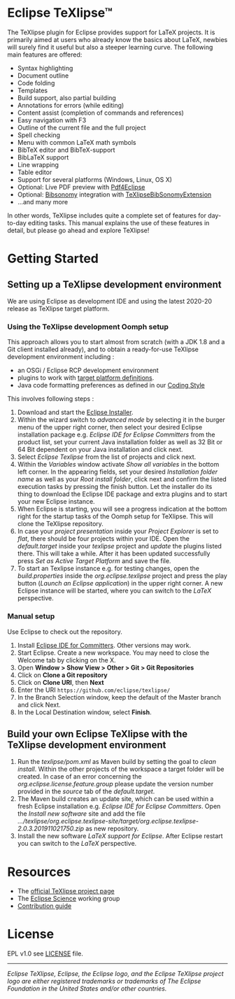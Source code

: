 # Eclipse TeXlipse™
The TeXlipse plugin for Eclipse provides support for LaTeX projects. It is primarily aimed at users who already know the basics about LaTeX, newbies will surely find it useful but also a steeper learning curve. The following main features are offered:

* Syntax highlighting
* Document outline
* Code folding
* Templates
* Build support, also partial building
* Annotations for errors (while editing)
* Content assist (completion of commands and references)
* Easy navigation with F3
* Outline of the current file and the full project
* Spell checking
* Menu with common LaTeX math symbols
* BibTeX editor and BibTeX-support
* BibLaTeX support
* Line wrapping
* Table editor
* Support for several platforms (Windows, Linux, OS X)
* Optional: Live PDF preview with [Pdf4Eclipse](http://borisvl.github.com/Pdf4Eclipse "Pdf4Eclipse")  
* Optional: [Bibsonomy](http://www.bibsonomy.org/ "Bibsonomy")  integration with  [TeXlipseBibSonomyExtension](http://www.bibsonomy.org/help_en/TeXlipseBibSonomyExtension "TeXlipseBibSonomyExtension") 
* ...and many more

In other words, TeXlipse includes quite a complete set of features for day-to-day editing tasks. This manual explains the use of these features in detail, but please go ahead and explore TeXlipse!

# Getting Started

## Setting up a TeXlipse development environment

We are using Eclipse as development IDE and using the latest 2020-20 release as TeXlipse target platform.

### Using the TeXlipse development Oomph setup

This approach allows you to start almost from scratch (with a JDK 1.8 and a Git client installed already), and to obtain a ready-for-use TeXlipse development environment including :
* an OSGi / Eclipse RCP development environment
* plugins to work with [target platform definitions](https://github.com/mbarbero/fr.obeo.releng.targetplatform/).
* Java code formatting preferences as defined in our [Coding Style](https://wiki.eclipse.org/Triquetrum/Coding_Style)

This involves following steps :

1. Download and start the [Eclipse Installer](http://www.eclipse.org/downloads/eclipse-packages/).
2. Within the wizard switch to _advanced mode_ by selecting it in the burger menu of the upper right corner, then select your desired Eclipse installation package e.g. _Eclipse IDE for Eclipse Committers_ from the product list, set your current Java installation folder as well as 32 Bit or 64 Bit dependent on your Java installation and click next.
3. Select _Eclipse Texlipse_ from the list of projects and click next.
4. Within the _Variables_ window activate _Show all variables_ in the bottom left corner. In the appearing fields, set your desired _Installation folder name_ as well as your _Root install folder_, click next and confirm the listed execution tasks by pressing the finish button. Let the installer do its thing to download the Eclipse IDE package and extra plugins and to start your new Eclipse instance.
6. When Eclipse is starting, you will see a progress indication at the bottom right for the startup tasks of the Oomph setup for TeXlipse. This will clone the TeXlipse repository.
7. In case your _project presentation_ inside your _Project Explorer_ is set to _flat_, there should be four projects within your IDE. Open the _default.target_ inside your _texlipse_ project and _update_ the plugins listed there. This will take a while. After it has been updated successfully press _Set as Active Target Platform_ and save the file.
8. To start an Texlipse instance e.g. for testing changes, open the _build.properties_ inside the _org.eclipse.texlipse_ project and press the play button (_Launch an Eclipse application_) in the upper right corner. A new Eclipse instance will be started, where you can switch to the _LaTeX_ perspective.

### Manual setup

Use Eclipse to check out the repository.

1. Install [Eclipse IDE for Committers](http://www.eclipse.org/downloads/). Other versions may work.
2. Start Eclipse. Create a new workspace.  You may need to close the Welcome tab by clicking on the X.
3. Open **Window > Show View > Other > Git > Git Repositories**
4. Click on **Clone a Git repository**
5. Click on **Clone URI**, then **Next**
6. Enter the URI ``https://github.com/eclipse/texlipse/``
7. In the Branch Selection window, keep the default of the Master branch and click Next.
8. In the Local Destination window, select **Finish**.

## Build your own Eclipse TeXlipse with the TeXlipse development environment

1. Run the _texlipse/pom.xml_ as Maven build by setting the goal to _clean install_. Within the other projects of the workspace a target folder will be created. In case of an error concerning the _org.eclipse.license.feature.group_ please update the version number provided in the _source_ tab of the _default.target_.
2. The Maven build creates an update site, which can be used within a fresh Eclipse installation e.g. _Eclipse IDE for Eclipse Committers_. Open the _Install new software_ site and add the file _.../texlipse/org.eclipse.texlipse-site/target/org.eclipse.texlipse-2.0.3.201911021750.zip_ as new repository.
3. Install the new software _LaTeX support for Eclipse_. After Eclipse restart you can switch to the _LaTeX_ perspective.

# Resources

* The [official TeXlipse project page](https://projects.eclipse.org/projects/science.texlipse "TeXlipse Project Page")
* The [Eclipse Science](https://science.eclipse.org "Eclipse Science Working Group") working group
* [Contribution guide](CONTRIBUTING.md)

# License

EPL v1.0 see [LICENSE](LICENSE) file.

---
_Eclipse TeXlipse, Eclipse, the Eclipse logo, and the Eclipse TeXlipse project logo are either registered trademarks or trademarks of The Eclipse Foundation in the United States and/or other countries._

